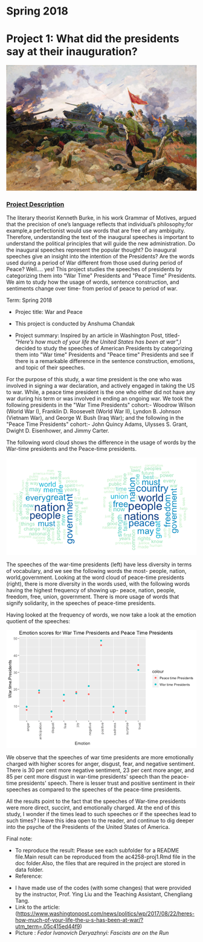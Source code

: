 # Spring 2018
# Project 1: What did the presidents say at their inauguration?

![image](figs/war.jpg)

### [Project Description](doc/)
The literary theorist Kenneth Burke, in his work Grammar of Motives, argued that the precision of one’s language reflects that individual’s philosophy;for example,a perfectionist would use words that are free of any ambiguity. Therefore, understanding the text of the inaugural speeches is important to understand the political principles that will guide the new administration. Do the inaugural speeches represent the popular thought? Do inaugural speeches give an insight into the intention of the Presidents? Are the words used during a period of War different from those used during period of Peace? Well.... yes! This project studies the speeches of presidents by categorizing them into "War Time" Presidents and "Peace Time" Presidents. We aim to study how the usage of words, sentence construction, and sentiments change over time- from period of peace to period of war.

Term: Spring 2018

+ Projec title: War and Peace
+ This project is conducted by Anshuma Chandak

+ Project summary:
Inspired by an article in Washington Post, titled-*"Here’s how much of your life the United States has been at war"*,I decided to study the speeches of American Presidents by categorizing them into "War time" Presidents and "Peace time" Presidents and see if there is a remarkable difference in the sentence construction, emotions, and topic of their speeches. 

For the purpose of this study, a war time president is the one who was involved in signing a war declaration, and actively engaged in taking the US to war. While, a peace time president is the one who either did not have any war during his term or was involved in ending an ongoing war. We took the following presidents in the "War Time Presidents" cohort:- Woodrow Wilson (World War I), Franklin D. Roosevelt (World War II), Lyndon B. Johnson (Vietnam War), and George W. Bush (Iraq War); and the following in the "Peace Time Presidents" cohort:- John Quincy Adams, Ulysses S. Grant, Dwight D. Eisenhower, and Jimmy Carter.

The following word cloud shows the difference in the usage of words by the War-time presidents and the Peace-time presidents. 

![image](figs/im1.png)

The speeches of the war-time presidents (left) have less diversity in terms of vocabulary, and we see the following words the most- people, nation, world,government. Looking at the word cloud of peace-time presidents (right), there is more diversity in the words used, with the following words having the highest frequency of showing up- peace, nation, people, freedom, free, union, government. There is more usage of words that signify solidarity, in the speeches of peace-time presidents.

Having looked at the frequency of words, we now take a look at the emotion quotient of the speeches:

![image](figs/im2.png)

We observe that the speeches of war time presidents are more emotionally charged with higher scores for anger, disgust, fear, and negative sentiment. There is 30 per cent more negative sentiment, 23 per cent more anger, and 85 per cent more disgust in war-time presidents' speech than the peace-time presidents' speech.  There is lesser trust and positive sentiment in their speeches as compared to the speeches of the peace-time presidents.

All the results point to the fact that the speeches of War-time presidents were more direct, succint, and emotionally charged. At the end of this study, I wonder if the times lead to such speeches or if the speeches lead to such times? I leave this idea open to the reader, and continue to dig deeper into the psyche of the Presidents of the United States of America. 

Final note:
* To reproduce the result: Please see each subfolder for a README file.Main result can be reproduced from the ac4258-proj1.Rmd file in the doc folder.Also, the files that are required in the project are stored in data folder.
* Reference:
+ I have made use of the codes (with some changes) that were provided by the instructor, Prof. Ying Liu and the Teaching Assistant, Chengliang Tang.
+ Link to the article: (https://www.washingtonpost.com/news/politics/wp/2017/08/22/heres-how-much-of-your-life-the-u-s-has-been-at-war/?utm_term=.05c415ed44f9)
+ Picture :  *Fedor Ivanovich Deryazhnyi: Fascists are on the Run* 





